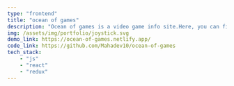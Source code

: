 ```yaml
---
type: "frontend"
title: "ocean of games"
description: "Ocean of games is a video game info site.Here, you can find news about latest video games ,upcoming video games and new video games.You, can also search and find in-depth info about your favourite game."
img: /assets/img/portfolio/joystick.svg
demo_link: https://ocean-of-games.netlify.app/
code_link: https://github.com/Mahadev10/ocean-of-games
tech_stack: 
    - "js"
    - "react"
    - "redux"
---
```

